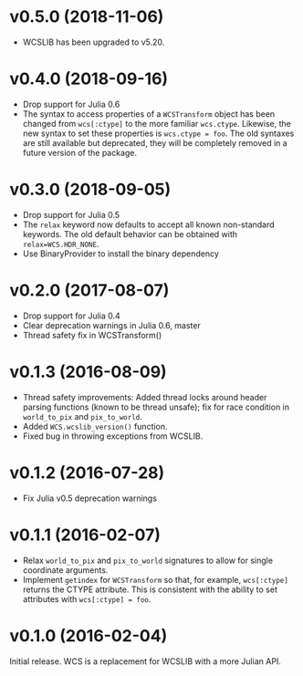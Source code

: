 v0.5.0 (2018-11-06)
===================

- WCSLIB has been upgraded to v5.20.

v0.4.0 (2018-09-16)
===================

- Drop support for Julia 0.6
- The syntax to access properties of a `WCSTransform` object has been changed
  from `wcs[:ctype]` to the more familiar `wcs.ctype`.  Likewise, the new syntax
  to set these properties is `wcs.ctype = foo`.  The old syntaxes are still
  available but deprecated, they will be completely removed in a future version
  of the package.

v0.3.0 (2018-09-05)
===================

- Drop support for Julia 0.5
- The `relax` keyword now defaults to accept all known non-standard keywords.
  The old default behavior can be obtained with `relax=WCS.HDR_NONE`.
- Use BinaryProvider to install the binary dependency

v0.2.0 (2017-08-07)
===================

- Drop support for Julia 0.4
- Clear deprecation warnings in Julia 0.6, master
- Thread safety fix in WCSTransform()

v0.1.3 (2016-08-09)
===================

- Thread safety improvements: Added thread locks around header parsing
  functions (known to be thread unsafe); fix for race condition in
  `world_to_pix` and `pix_to_world`.
- Added `WCS.wcslib_version()` function.
- Fixed bug in throwing exceptions from WCSLIB.

v0.1.2 (2016-07-28)
===================

- Fix Julia v0.5 deprecation warnings

v0.1.1 (2016-02-07)
===================

- Relax `world_to_pix` and `pix_to_world` signatures to allow
  for single coordinate arguments.
- Implement `getindex` for `WCSTransform` so that, for example,
  `wcs[:ctype]` returns the CTYPE attribute. This is consistent
  with the ability to set attributes with `wcs[:ctype] = foo`.

v0.1.0 (2016-02-04)
===================

Initial release. WCS is a replacement for WCSLIB with a more
Julian API.
